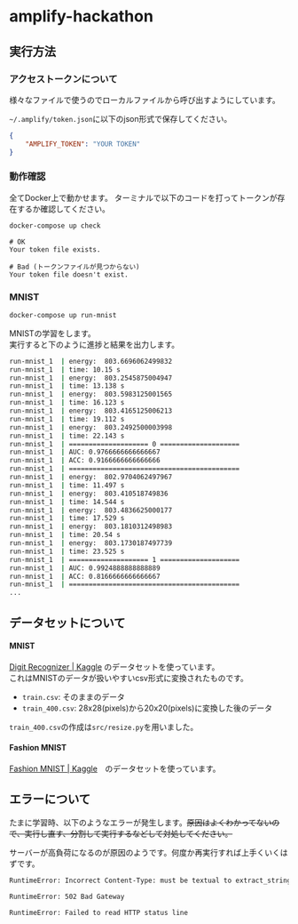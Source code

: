 # amplify-hackathon

## 実行方法

### アクセストークンについて

様々なファイルで使うのでローカルファイルから呼び出すようにしています。

`~/.amplify/token.json`に以下のjson形式で保存してください。

```~/.amplify/token.json
{
    "AMPLIFY_TOKEN": "YOUR TOKEN"
}
```

### 動作確認

全てDocker上で動かせます。 ターミナルで以下のコードを打ってトークンが存在するか確認してください。

```bash
docker-compose up check
```

```
# OK
Your token file exists.

# Bad (トークンファイルが見つからない)
Your token file doesn't exist.
```

### MNIST

```bash
docker-compose up run-mnist
```

MNISTの学習をします。  \
実行すると下のように進捗と結果を出力します。

```bash
run-mnist_1  | energy:  803.6696062499832
run-mnist_1  | time: 10.15 s
run-mnist_1  | energy:  803.2545875004947
run-mnist_1  | time: 13.138 s
run-mnist_1  | energy:  803.5983125001565
run-mnist_1  | time: 16.123 s
run-mnist_1  | energy:  803.4165125006213
run-mnist_1  | time: 19.112 s
run-mnist_1  | energy:  803.2492500003998
run-mnist_1  | time: 22.143 s
run-mnist_1  | ==================== 0 ====================
run-mnist_1  | AUC: 0.9766666666666667
run-mnist_1  | ACC: 0.9166666666666666
run-mnist_1  | ===========================================
run-mnist_1  | energy:  802.9704062497967
run-mnist_1  | time: 11.497 s
run-mnist_1  | energy:  803.410518749836
run-mnist_1  | time: 14.544 s
run-mnist_1  | energy:  803.4836625000177
run-mnist_1  | time: 17.529 s
run-mnist_1  | energy:  803.1810312498983
run-mnist_1  | time: 20.54 s
run-mnist_1  | energy:  803.1730187497739
run-mnist_1  | time: 23.525 s
run-mnist_1  | ==================== 1 ====================
run-mnist_1  | AUC: 0.9924888888888889
run-mnist_1  | ACC: 0.8166666666666667
run-mnist_1  | ===========================================
...
```

## データセットについて

#### MNIST

[Digit Recognizer | Kaggle](https://www.kaggle.com/c/digit-recognizer) のデータセットを使っています。  
これはMNISTのデータが扱いやすいcsv形式に変換されたものです。

- `train.csv`: そのままのデータ
- `train_400.csv`: 28x28(pixels)から20x20(pixels)に変換した後のデータ

`train_400.csv`の作成は`src/resize.py`を用いました。

#### Fashion MNIST
[Fashion MNIST | Kaggle](https://www.kaggle.com/zalando-research/fashionmnist)　のデータセットを使っています。

## エラーについて

たまに学習時、以下のようなエラーが発生します。~~原因はよくわかってないので、実行し直す、分割して実行するなどして対処してください。~~ 

サーバーが高負荷になるのが原因のようです。何度か再実行すれば上手くいくはずです。

```bash
RuntimeError: Incorrect Content-Type: must be textual to extract_string, JSON to extract_json.
```

```bash
RuntimeError: 502 Bad Gateway
```

```bash
RuntimeError: Failed to read HTTP status line
```